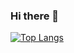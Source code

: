 ### Hi there 👋

<!-- [![Anurag's github stats](https://github-readme-stats.vercel.app/api?username=Owydoo&show_icons=true&theme=dark&include_all_commits=true&count_private=true)](https://github.com/Owydoo/github-readme-stats) -->

[![Top Langs](https://github-readme-stats.vercel.app/api/top-langs/?username=Owydoo&langs_count=8&theme=dark)](https://github.com/Owydoo/github-readme-stats)

<!--
**Owydoo/Owydoo** is a ✨ _special_ ✨ repository because its `README.md` (this file) appears on your GitHub profile.

Here are some ideas to get you started:

- 🔭 I’m currently working on ...
- 🌱 I’m currently learning ...
- 👯 I’m looking to collaborate on ...
- 🤔 I’m looking for help with ...
- 💬 Ask me about ...
- 📫 How to reach me: ...
- 😄 Pronouns: ...
- ⚡ Fun fact: ...
-->
